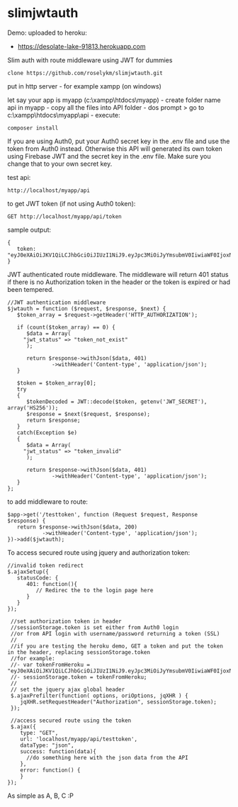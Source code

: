 # slimjwtauth

Demo: uploaded to heroku: 
- https://desolate-lake-91813.herokuapp.com

Slim auth with route middleware using JWT for dummies

	clone https://github.com/roselykm/slimjwtauth.git

put in http server - for example xampp (on windows)

let say your app is myapp (c:\xampp\htdocs\myapp)
	- create folder name api in myapp
	- copy all the files into API folder
	- dos prompt > go to c:\xampp\htdocs\myapp\api
	- execute: 
	
	composer install	

If you are using Auth0, put your Auth0 secret key in the .env file and use the token from Auth0 instead. Otherwise this API will generated its own token using Firebase JWT and the secret key in the .env file. Make sure you change that to your own secret key.

test api:
    
	http://localhost/myapp/api

to get JWT token (if not using Auth0 token):

	GET http://localhost/myapp/api/token 

sample output:

	{
	   token: "eyJ0eXAiOiJKV1QiLCJhbGciOiJIUzI1NiJ9.eyJpc3MiOiJyYmsubmV0IiwiaWF0IjoxNDkwNzE1NjIxLCJleHAiOjE0OTA3MTY4MjF9.OfNnti8pmmtikxjCTYxbhjcnoM4STG0HBHHe0TyYtm8"
	}

JWT authenticated route middleware. The middleware will return 401 status if there is no Authorization token in the header or the token is expired or had been tempered.

	//JWT authentication middleware
	$jwtauth = function ($request, $response, $next) {
	   $token_array = $request->getHeader('HTTP_AUTHORIZATION');

	   if (count($token_array) == 0) {
	      $data = Array(
		 "jwt_status" => "token_not_exist"
	      );	

	      return $response->withJson($data, 401)
			      ->withHeader('Content-type', 'application/json');  				   	
	   }

	   $token = $token_array[0];
	   try
	   {
	      $tokenDecoded = JWT::decode($token, getenv('JWT_SECRET'), array('HS256'));
	      $response = $next($request, $response);
	      return $response;    		
	   }
	   catch(Exception $e)
	   {
	      $data = Array(
		 "jwt_status" => "token_invalid"
	      );	

	      return $response->withJson($data, 401)
			      ->withHeader('Content-type', 'application/json');
	   }			
	};


to add middleware to route:
 
	$app->get('/testtoken', function (Request $request, Response $response) {
	   return $response->withJson($data, 200)
			   ->withHeader('Content-type', 'application/json');      
	})->add($jwtauth);

To access secured route using jquery and authorization token:

    //invalid token redirect
    $.ajaxSetup({
       statusCode: {
          401: function(){
             // Redirec the to the login page here            
          }
       }
    });
  
     //set authorization token in header
     //sessionStorage.token is set either from Auth0 login
     //or from API login with username/password returning a token (SSL)
     //
     //if you are testing the heroku demo, GET a token and put the token in the header, replacing sessionStorage.token
     //for example:
     //- var tokenFromHeroku = "eyJ0eXAiOiJKV1QiLCJhbGciOiJIUzI1NiJ9.eyJpc3MiOiJyYmsubmV0IiwiaWF0IjoxNDkwNzE1NjIxLCJleHAiOjE0OTA3MTY4MjF9.OfNnti8pmmtikxjCTYxbhjcnoM4STG0HBHHe0TyYtm8";
     //- sessionStorage.token = tokenFromHeroku;
     //
     // set the jquery ajax global header
     $.ajaxPrefilter(function( options, oriOptions, jqXHR ) {
        jqXHR.setRequestHeader("Authorization", sessionStorage.token);
     }); 
   
     //access secured route using the token	
     $.ajax({
        type: "GET",
        url: 'localhost/myapp/api/testtoken',
        dataType: "json",
        success: function(data){
          //do something here with the json data from the API
        },
        error: function() {
        }
    });
   
   As simple as A, B, C :P
